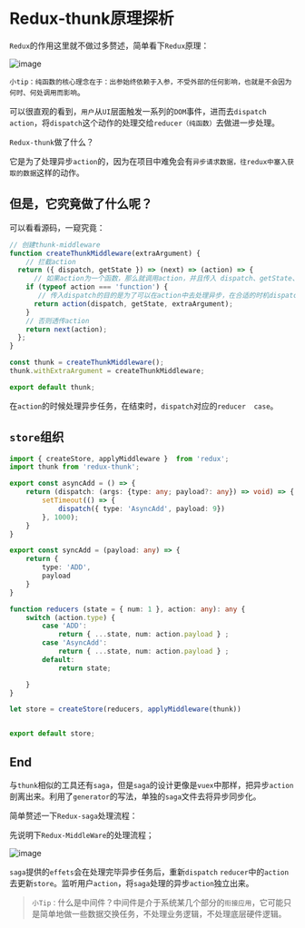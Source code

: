 # Redux-thunk原理探析

`Redux`的作用这里就不做过多赘述，简单看下`Redux`原理：

![image](https://user-images.githubusercontent.com/39019913/98236642-a34da280-1f9e-11eb-84fd-e1429548e424.png)

`小tip：纯函数的核心理念在于：出参始终依赖于入参，不受外部的任何影响，也就是不会因为何时、何处调用而影响`。

可以很直观的看到，`用户`从`UI`层面触发一系列的`DOM`事件，进而去`dispatch` `action`，将`dispatch`这个动作的处理交给`reducer（纯函数）`去做进一步处理。

`Redux-thunk`做了什么？

它是为了处理异步`action`的，因为在项目中难免会有`异步请求数据，往redux中塞入获取的数据`这样的动作。

## 但是，它究竟做了什么呢？

可以看看源码，一窥究竟：

```js
// 创建thunk-middleware
function createThunkMiddleware(extraArgument) {
    // 拦截action 
  return ({ dispatch, getState }) => (next) => (action) => {
      // 如果action为一个函数，那么就调用action，并且传入 dispatch、getState、extraArguement
    if (typeof action === 'function') {
       // 传入dispatch的目的是为了可以在action中去处理异步，在合适的时机dispatch
      return action(dispatch, getState, extraArgument);
    }
    // 否则透传action
    return next(action);
  };
}

const thunk = createThunkMiddleware();
thunk.withExtraArgument = createThunkMiddleware;

export default thunk;
```
在`action`的时候处理异步任务，在结束时，`dispatch`对应的`reducer  case`。

## `store`组织

```ts
import { createStore, applyMiddleware }  from 'redux';
import thunk from 'redux-thunk';

export const asyncAdd = () => {
    return (dispatch: (args: {type: any; payload?: any}) => void) => {
        setTimeout(() => {
            dispatch({ type: 'AsyncAdd', payload: 9})
        }, 1000);
    }
}

export const syncAdd = (payload: any) => {
    return {
        type: 'ADD',
        payload
    }
}

function reducers (state = { num: 1 }, action: any): any {
    switch (action.type) {
        case 'ADD':
            return { ...state, num: action.payload } ;
        case 'AsyncAdd':
            return { ...state, num: action.payload } ;
        default:
            return state;

    }
}

let store = createStore(reducers, applyMiddleware(thunk))


export default store;
```

## End

与`thunk`相似的工具还有`saga`，但是`saga`的设计更像是`vuex`中那样，把异步`action`剖离出来。利用了`generator`的写法，单独的`saga`文件去将异步同步化。

简单赘述一下`Redux-saga`处理流程：

先说明下`Redux-MiddleWare`的处理流程；

![image](https://user-images.githubusercontent.com/39019913/98340671-b1f09400-2048-11eb-8c24-56fafb8de3f9.png)

`saga`提供的`effets`会在处理完毕异步任务后，重新`dispatch` `reducer`中的`action`去更新`store`。监听用户`action`，将`saga`处理的异步`action`独立出来。

>`小Tip：`什么是中间件？中间件是介于系统某几个部分的`衔接应用`，它可能只是简单地做一些数据交换任务，不处理业务逻辑，不处理底层硬件逻辑。

